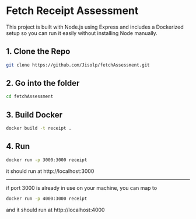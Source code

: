 # Fetch Receipt Assessment 

This project is built with Node.js using Express and includes a Dockerized setup so you can run it easily without installing Node manually.

## 1. Clone the Repo 
```bash
git clone https://github.com/Jisolp/fetchAssessment.git
```

## 2. Go into the folder 
```bash 
cd fetchAssessment
```

## 3. Build Docker 
```bash 
docker build -t receipt .
```

## 4. Run 
```bash
docker run -p 3000:3000 receipt
```
it should run at http://localhost:3000

---
if port 3000 is already in use on your machine, you can map to 
```bash
docker run -p 4000:3000 receipt
```
and it should run at http://localhost:4000